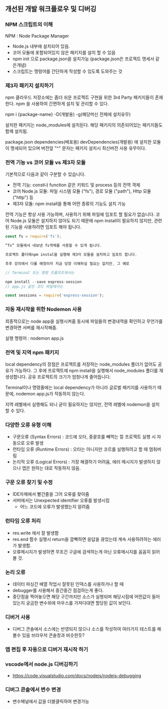 ## 개선된 개발 워크플로우 및 디버깅

### NPM 스크립트의 이해

NPM : Node Package Manager

- Node.js 내부에 설치되어 있음.
- 코어 모듈에 포함되어있지 않은 패키지를 설치 할 수 있음
- npm init 으로 package.json을 설치가능 (package.json은 프로젝트 명세서 같은개념)
- 스크립트는 명령어를 간단하게 작성할 수 있도록 도와주는 것

### 제3자 패키지 설치하기

npm 클라우드 저장소에는 좀더 쉬운 프로젝트 구현을 위한 3rd Party 패키지들이 존재한다.
npm 을 사용하여 간편하게 설치 및 관리할 수 있다.

npm i {package-name} -D(개발용) -g(해당머신 전체에 설치유무)

설치한 패키지는 node_modules에 설치된다. 해당 패키지의 의존되어있는 패키지들도 함께 설치됨.

package.json dependencies(배포용) devDependencies(개발용) 에 설치한 모듈이 명세되어 있으며 버전앞 "^" 문자는 패키지 설치시 최신버전 사용 유무이다.

### 전역 기능 vs 코어 모듈 vs 제3자 모듈

기본적으로 다음과 같이 구분할 수 있습니다.

- 전역 기능: const나 function 같은 키워드 및 process 등의 전역 객체
- 코어 Node.js 모듈: 파일 시스템 모듈 ("fs"), 경로 모듈 ("path"), Http 모듈 ("http") 등
- 제3자 모듈: npm install을 통해 어떤 종류의 기능도 설치 가능

전역 기능은 항상 사용 가능하며, 사용하기 위해 파일에 임포트 할 필요가 없습니다.
코어 Node.js 모듈은 설치하지 않아도 되기 때문에 npm install이 필요하지 않지만, 관련된 기능을 사용하려면 임포트 해야 됩니다.

```js
const fs = require('fs');

“fs” 모듈에서 내보낸 fs객체를 사용할 수 있게 됩니다.

프로젝트 폴더에npm instal을 실행해 제3자 모듈을 설치하고 임포트 합니다.

추후 강의에서 다룰 예정이라 지금 당장 이해하실 필요는 없지만, 그 예로

// Terminal 또는 명령 프롬프트에서는

npm install --save express-session
// app.js 같은 코드 파일에서는

const sessions = require('express-session');
```

### 자동 재시작을 위한 Nodemon 사용

최종적으로는 node app을 실행시켜줌 동시에 파일들의 변경내역을 확인하고 무언가를 변경하면 서버를 재시작해줌.

실행 명령어 : nodemon app.js

### 전역 및 지역 npm 패키지

local dependency의 장점은 프로젝트를 저장하는 node_modules 폴더가 없어도 공유가 가능하다.
그 후에 프로젝트에 npm install을 실행해서 node_modules 폴더를 재생성합니다. 공유 프로젝트의 크기가 엄청나게 줄어듭니다.

Terminal이나 명령줄에는 local dependency가 아니라 글로벌 패키지를 사용하기 때문에, nodemon app.js가 작동하지 않는다.

지역 레벨에서 실행해도 되니 굳이 필요하지는 않지만, 전역 레벨에 nodemon을 설치할 수 있다.

### 다양한 오류 유형 이해

- 구문오류 (Syntax Errors) : 코드에 오타, 중괄호를 빼먹는 뜽 프로젝트 실행 시 자동으로 오류 발생
- 런타임 오류 (Runtime Errors) : 오타는 아니지만 코르를 실행하려고 할 때 멈춰버림
- 논리적 오류 (Logical Errors) : 가장 해결하기 어려움, 에러 메시지가 발생하지 않으나 앱은 원하는 대로 작동하지 않음.

### 구문 오류 찾기 및 수정

- IDE자체에서 빨간줄을 그어 오류를 찾아줌
- 서버에서는 Unexpected identifier 오류를 발생시킴
  - 어느 코드에 오류가 발생했는지 알려줌

### 런타임 오류 처리

- res.write 에서 잘 발생함
- res.end 함수 실행시 return을 깜빡하면 응답을 끊었는데 계속 사용하려하는 에러가 발생함.
- 오류메시지가 발생하면 무조건 구글에 검색하는게 아닌 오류메시지를 꼼꼼히 읽어볼 것.

### 논리 오류

- 데이터 파싱간 배열 작업시 잘못된 인덱스를 사용하거나 할 때
- debugger를 사용해서 중간중간 점검하는게 좋다.
- 중단점을 찍어놓으면 해당 구간까지만 소스가 실행되며 해당시점에 어떤값이 들어있는지 궁금한 변수위에 마우스를 가져다대면 할당된 값이 보인다.

### 디버거 사용

- 디버그 콘솔에서 소스에는 반영되지 않으나 소스를 작성하여 여러가지 테스트를 해볼수 있음 브라우저 콘솔창과 비슷한듯?

### 앱 편집 후 자동으로 디버거 재시작 하기

### vscode에서 node.js 디버깅하기

- https://code.visualstudio.com/docs/nodejs/nodejs-debugging

### 디버그 콘솔에서 변수 변경

- 변수패널에서 값을 더블클릭하여 변경가능
